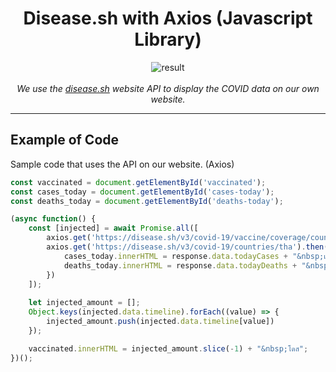 <h1 align="center">Disease.sh with Axios (Javascript Library)</h1>

<p align="center">
  <img src="https://i.imgur.com/9bCRbMm.jpg" alt="result" /><br>
  <br>
  <i>We use the <a href="https://corona.lmao.ninja/">disease.sh</a> website API to display the COVID data on our own website.</i>
</p>

<hr>

## Example of Code
Sample code that uses the API on our website. (Axios)

```js
const vaccinated = document.getElementById('vaccinated');
const cases_today = document.getElementById('cases-today');
const deaths_today = document.getElementById('deaths-today');

(async function() {
    const [injected] = await Promise.all([
        axios.get('https://disease.sh/v3/covid-19/vaccine/coverage/countries/Thailand'),
        axios.get('https://disease.sh/v3/covid-19/countries/tha').then((response) => {
            cases_today.innerHTML = response.data.todayCases + "&nbsp;เคส";
            deaths_today.innerHTML = response.data.todayDeaths + "&nbsp;คน";
        })
    ]);
    
    let injected_amount = [];
    Object.keys(injected.data.timeline).forEach((value) => {
        injected_amount.push(injected.data.timeline[value])
    });

    vaccinated.innerHTML = injected_amount.slice(-1) + "&nbsp;โดส";
})();
```
